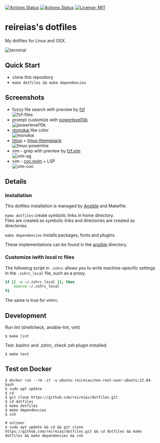 [![Actions Status](https://github.com/reireias/dotfiles/workflows/install/badge.svg)](https://github.com/reireias/dotfiles/actions) [![Actions Status](https://github.com/reireias/dotfiles/workflows/lint/badge.svg)](https://github.com/reireias/dotfiles/actions) [![License: MIT](https://img.shields.io/badge/License-MIT-yellow.svg)](https://opensource.org/licenses/MIT)

# reireias's dotfiles

My dotfiles for Linux and OSX.

![terminal](https://user-images.githubusercontent.com/24800246/98963316-d4a01280-254a-11eb-962a-42fa758e44b5.png)

## Quick Start

- clone this repository
- `make dotfiles && make dependencies`

## Screenshots
- fuzzy file search with preview by [fzf](https://github.com/junegunn/fzf)  
  ![fzf-files](https://user-images.githubusercontent.com/24800246/99158555-62c8f400-2717-11eb-9d0a-58736ac201eb.png)
- prompt customize with [powerlevel10k](https://github.com/romkatv/powerlevel10k)  
  ![powerlevel10k](https://user-images.githubusercontent.com/24800246/99158960-a1f94400-271b-11eb-8d44-832103563088.png)
- [monokai](http://monokai.9x4.net/) like color  
  ![monokai](https://user-images.githubusercontent.com/24800246/99158941-75452c80-271b-11eb-9c1b-8409e53c3eda.png)
- [tmux](https://github.com/tmux/tmux) + [tmux-themepack](https://github.com/jimeh/tmux-themepack)  
  ![tmux-powerline](https://user-images.githubusercontent.com/24800246/99159052-7cb90580-271c-11eb-91b1-5fb5105ce085.png)
- vim - grep with preview by [fzf.vim](https://github.com/junegunn/fzf.vim)  
  ![vim-ag](https://user-images.githubusercontent.com/24800246/99159106-e9cc9b00-271c-11eb-97be-92b4fd1adace.png)
- vim - [coc.nvim](https://github.com/neoclide/coc.nvim) + LSP  
  ![vim-coc](https://user-images.githubusercontent.com/24800246/99159375-09fd5980-271f-11eb-9b8a-42289b5217b3.png)


## Details

### Installation
This dotfiles installation is managed by [Ansible](https://docs.ansible.com/) and Makefile.

`make dotfiles` create symbolic links in home directory.  
Files are created as symbolic links and directories are created as directories.

`make dependencies` installs packages, fonts and plugins.

These implementations can be found in the [ansible](ansible) directory.

### Customize iwith local rc files
The following script in `.zshrc` allows you to write machine-specific settings in the `.zshrc_local` file, such as a proxy.

```bash
if [[ -e ~/.zshrc_local ]]; then
    source ~/.zshrc_local
fi
```

The same is true for vimrc.

## Development
Run lint (shellcheck, ansible-lint, vint)

```console
$ make lint
```

Test .bashrc and .zshrc, check zsh plugin installed.

```console
$ make test
```

## Test on Docker

```console
$ docker run --rm -it -u ubuntu reireias/non-root-user-ubuntu:22.04 bash
$ sudo apt update
$ cd
$ git clone https://github.com/reireias/dotfiles.git
$ cd dotfiles
$ make dotfiles
$ make dependencies
$ zsh

# onliner
$ sudo apt update && cd && git clone https://github.com/reireias/dotfiles.git && cd dotfiles && make dotfiles && make dependencies && zsh
```
